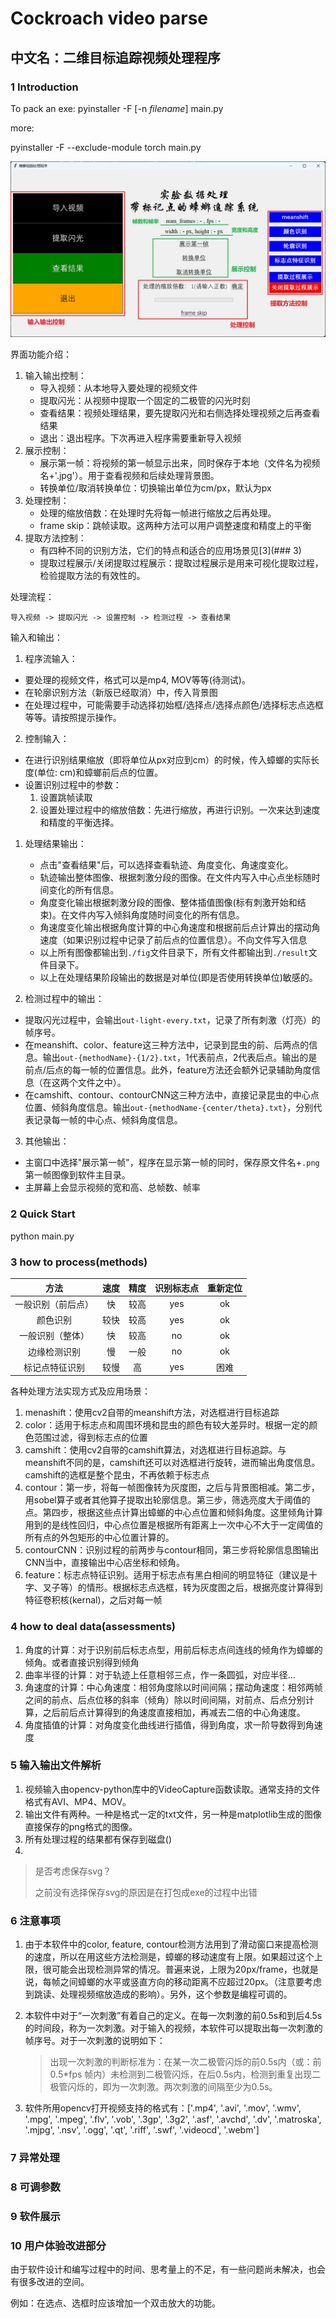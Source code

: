 # Cockroach video parse



## 中文名：二维目标追踪视频处理程序

### 1 Introduction

To pack an exe: pyinstaller -F [-n *filename*] main.py

more:

pyinstaller -F --exclude-module torch main.py

![interface02](.\src\img\interface02.jpg)

界面功能介绍：

1. 输入输出控制：
   - 导入视频：从本地导入要处理的视频文件
   - 提取闪光：从视频中提取一个固定的二极管的闪光时刻
   - 查看结果：视频处理结果，要先提取闪光和右侧选择处理视频之后再查看结果
   - 退出：退出程序。下次再进入程序需要重新导入视频
2. 展示控制：
   - 展示第一帧：将视频的第一帧显示出来，同时保存于本地（文件名为视频名+'.jpg'）。用于查看视频和后续处理背景图。
   - 转换单位/取消转换单位：切换输出单位为cm/px，默认为px
3. 处理控制：
   - 处理的缩放倍数：在处理时先将每一帧进行缩放之后再处理。
   - frame skip：跳帧读取。这两种方法可以用户调整速度和精度上的平衡
4. 提取方法控制：
   - 有四种不同的识别方法，它们的特点和适合的应用场景见[3](### 3)
   - 提取过程展示/关闭提取过程展示：提取过程展示是用来可视化提取过程，检验提取方法的有效性的。



处理流程：

`导入视频 -> 提取闪光 -> 设置控制 -> 检测过程 -> 查看结果`



输入和输出：

1. 程序流输入：
- 要处理的视频文件，格式可以是mp4, MOV等等(待测试)。
- 在轮廓识别方法（新版已经取消）中，传入背景图
- 在处理过程中，可能需要手动选择初始框/选择点/选择点颜色/选择标志点选框等等。请按照提示操作。

2. 控制输入：
- 在进行识别结果缩放（即将单位从px对应到cm）的时候，传入蟑螂的实际长度(单位: cm)和蟑螂前后点的位置。
- 设置识别过程中的参数：
  1. 设置跳帧读取
  2. 设置处理过程中的缩放倍数：先进行缩放，再进行识别。一次来达到速度和精度的平衡选择。

1. 处理结果输出：

   - 点击"查看结果"后，可以选择查看轨迹、角度变化、角速度变化。
   - 轨迹输出整体图像、根据刺激分段的图像。在文件内写入中心点坐标随时间变化的所有信息。
   - 角度变化输出根据刺激分段的图像、整体插值图像(标有刺激开始和结束)。在文件内写入倾斜角度随时间变化的所有信息。
   - 角速度变化输出根据角度计算的中心角速度和根据前后点计算出的摆动角速度（如果识别过程中记录了前后点的位置信息）。不向文件写入信息
   - 以上所有图像都输出到`./fig`文件目录下，所有文件都输出到`./result`文件目录下。
   - 以上在处理结果阶段输出的数据是对单位(即是否使用转换单位)敏感的。

2. 检测过程中的输出：

- 提取闪光过程中，会输出`out-light-every.txt`，记录了所有刺激（灯亮）的帧序号。
- 在meanshift、color、feature这三种方法中，记录到昆虫的前、后两点的信息。输出`out-{methodName}-{1/2}.txt`，1代表前点，2代表后点。输出的是前点/后点的每一帧的位置信息。此外，feature方法还会额外记录辅助角度信息（在这两个文件之中）。
- 在camshift、contour、contourCNN这三种方法中，直接记录昆虫的中心点位置、倾斜角度信息。输出`out-{methodName-{center/theta}.txt}`，分别代表记录每一帧的中心点、倾斜角度信息。

3. 其他输出：

- 主窗口中选择"展示第一帧"，程序在显示第一帧的同时，保存原文件名+`.png`第一帧图像到软件主目录。
- 主屏幕上会显示视频的宽和高、总帧数、帧率

### 2 Quick Start

python main.py


### 3 how to process(methods)

| 方法      | 速度 | 精度 | 识别标志点 | 重新定位 |
| :--:        | :--: | :--: | :--:     | :--:    |
| 一般识别（前后点） | 快   | 较高 | yes | ok |
| 颜色识别     | 较快 | 较高 | yes | ok |
| 一般识别（整体） | 快   | 较高 | no  | ok |
| 边缘检测识别 | 慢 | 一般 | no  | ok |
|   标记点特征识别   | 较慢 |  高  |    yes     |   困难   |

各种处理方法实现方式及应用场景：

1. menashift：使用cv2自带的meanshift方法，对选框进行目标追踪
2. color：适用于标志点和周围环境和昆虫的颜色有较大差异时。根据一定的颜色范围过滤，得到标志点的位置
3. camshift：使用cv2自带的camshift算法，对选框进行目标追踪。与meanshift不同的是，camshift还可以对选框进行旋转，进而输出角度信息。camshift的选框是整个昆虫，不再依赖于标志点
4. contour：第一步，将每一帧图像转为灰度图，之后与背景图相减。第二步，用sobel算子或者其他算子提取出轮廓信息。第三步，筛选亮度大于阈值的点。第四步，根据这些点计算出蟑螂的中心点位置和倾斜角度。这里倾角计算用到的是线性回归，中心点位置是根据所有距离上一次中心不大于一定阈值的所有点的外包矩形的中心位置计算的。
5. contourCNN：识别过程的前两步与contour相同，第三步将轮廓信息图输出CNN当中，直接输出中心店坐标和倾角。
6. feature：标志点特征识别。适用于标志点有黑白相间的明显特征（建议是十字、叉子等）的情形。根据标志点选框，转为灰度图之后，根据亮度计算得到特征卷积核(kernal)，之后对每一帧

### 4 how to deal data(assessments)

1. 角度的计算：对于识别前后标志点型，用前后标志点间连线的倾角作为蟑螂的倾角。或者直接识别得到倾角
2. 曲率半径的计算：对于轨迹上任意相邻三点，作一条圆弧，对应半径...
3. 角速度的计算：中心角速度：相邻角度除以时间间隔；摆动角速度：相邻两帧之间的前点、后点位移的斜率（倾角）除以时间间隔，对前点、后点分别计算，之后前后点计算得到的角速度直接相加，再减去二倍的中心角速度。
4. 角度插值的计算：对角度变化曲线进行插值，得到角度，求一阶导数得到角速度

### 5 输入输出文件解析
1. 视频输入由opencv-python库中的VideoCapture函数读取。通常支持的文件格式有AVI、MP4、MOV。
2. 输出文件有两种。一种是格式一定的txt文件，另一种是matplotlib生成的图像直接保存的png格式的图像。
3. 所有处理过程的结果都有保存到磁盘()
4. 

> 是否考虑保存svg？
>
> 之前没有选择保存svg的原因是在打包成exe的过程中出错

### 6 注意事项
1. 由于本软件中的color, feature, contour检测方法用到了滑动窗口来提高检测的速度，所以在用这些方法检测是，蟑螂的移动速度有上限。如果超过这个上限，很可能会出现检测异常的情况。普遍来说，上限为20px/frame，也就是说，每帧之间蟑螂的水平或竖直方向的移动距离不应超过20px。（注意要考虑到跳读、处理视频缩放造成的影响）。另外，这个参数是编程可调的。

2. 本软件中对于“一次刺激”有着自己的定义。在每一次刺激的前0.5s和到后4.5s的时间段，称为一次刺激。对于输入的视频，本软件可以提取出每一次刺激的帧序号。对于一次刺激的说明如下：

   > 出现一次刺激的判断标准为：在某一次二极管闪烁的前0.5s内（或：前0.5\*fps 帧内）未检测到二极管闪烁，在后0.5s内，检测到重复出现二极管闪烁的，即为一次刺激。两次刺激的间隔至少为0.5s。

3. 软件所用opencv打开视频支持的格式有：['.mp4', '.avi', '.mov', '.wmv', '.mpg', '.mpeg', '.flv', '.vob', '.3gp', '.3g2', '.asf', '.avchd', '.dv', '.matroska', '.mjpg', '.nsv', '.ogg', '.qt', '.riff', '.swf', '.videocd', '.webm']



### 7 异常处理

### 8 可调参数

### 9 软件展示

### 10 用户体验改进部分

由于软件设计和编写过程中的时间、思考量上的不足，有一些问题尚未解决，也会有很多改进的空间。

例如：在选点、选框时应该增加一个双击放大的功能。
